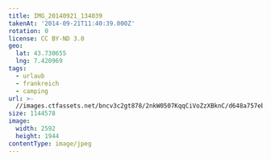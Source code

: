 ```yaml
---
title: IMG_20140921_134039
takenAt: '2014-09-21T11:40:39.000Z'
rotation: 0
license: CC BY-ND 3.0
geo:
  lat: 43.730655
  lng: 7.420969
tags:
  - urlaub
  - frankreich
  - camping
url: >-
  //images.ctfassets.net/bncv3c2gt878/2nkW0507KqqCiVoZzXBknC/d648a757ebc9745c079afbc6abe7f380/img_20140921_134039_27697178853_o
size: 1144578
image:
  width: 2592
  height: 1944
contentType: image/jpeg
---
```



